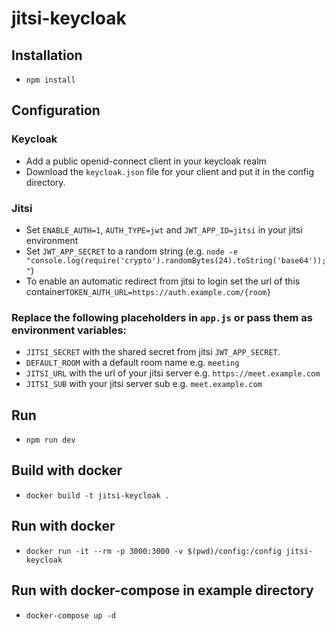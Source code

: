 # jitsi-keycloak

## Installation

- `npm install`

## Configuration

### Keycloak

- Add a public openid-connect client in your keycloak realm
- Download the `keycloak.json` file for your client and put it in the config directory.

### Jitsi

- Set `ENABLE_AUTH=1`, `AUTH_TYPE=jwt` and `JWT_APP_ID=jitsi` in your jitsi environment
- Set `JWT_APP_SECRET` to a random string (e.g. `node -e "console.log(require('crypto').randomBytes(24).toString('base64'));"`)
- To enable an automatic redirect from jitsi to login set the url of this container`TOKEN_AUTH_URL=https://auth.example.com/{room}`

### Replace the following placeholders in `app.js` or pass them as environment variables:

- `JITSI_SECRET` with the shared secret from jitsi `JWT_APP_SECRET`.
- `DEFAULT_ROOM` with a default room name e.g. `meeting`
- `JITSI_URL` with the url of your jitsi server e.g. `https://meet.example.com`
- `JITSI_SUB` with your jitsi server sub e.g. `meet.example.com`

## Run

- `npm run dev`

## Build with docker

- `docker build -t jitsi-keycloak .`

## Run with docker

- `docker run -it --rm -p 3000:3000 -v $(pwd)/config:/config jitsi-keycloak`

## Run with docker-compose in example directory

- `docker-compose up -d`
